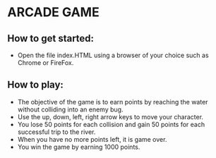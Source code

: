 # ARCADE GAME

## How to get started:
* Open the file index.HTML using a browser of your choice such as Chrome or FireFox.

## How to play:
* The objective of the game is to earn points by reaching the water without colliding into an enemy bug.
* Use the up, down, left, right arrow keys to move your character.
* You lose 50 points for each collision and gain 50 points for each successful trip to the river.
* When you have no more points left, it is game over.
* You win the game by earning 1000 points.
